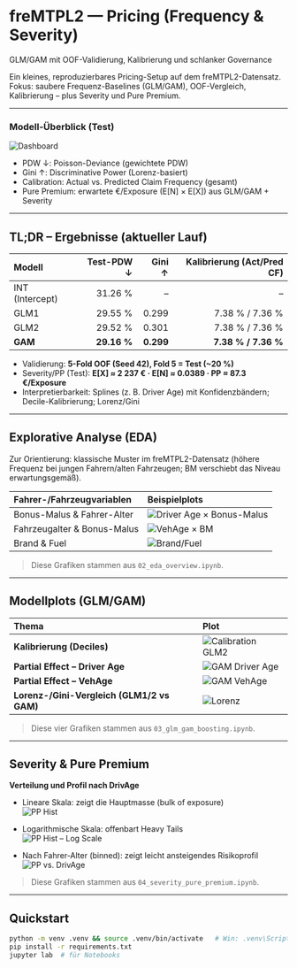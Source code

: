 # freMTPL2 — Pricing (Frequency & Severity)
GLM/GAM mit OOF-Validierung, Kalibrierung und schlanker Governance

Ein kleines, reproduzierbares Pricing-Setup auf dem freMTPL2-Datensatz.
Fokus: saubere Frequenz-Baselines (GLM/GAM), OOF-Vergleich, Kalibrierung – plus Severity und Pure Premium.

---

### Modell-Überblick (Test)
![Dashboard](figures/perf_dashboard.png)

- PDW ↓: Poisson-Deviance (gewichtete PDW)  
- Gini ↑: Discriminative Power (Lorenz-basiert)  
- Calibration: Actual vs. Predicted Claim Frequency (gesamt)  
- Pure Premium: erwartete €/Exposure (E[N] × E[X]) aus GLM/GAM + Severity

---

## TL;DR – Ergebnisse (aktueller Lauf)
| Modell | Test-PDW ↓ | Gini ↑ | Kalibrierung (Act/Pred CF) |
|:--|--:|--:|--:|
| INT (Intercept) | 31.26 % | –    | – |
| GLM1            | 29.55 % | 0.299 | 7.38 % / 7.36 % |
| GLM2            | 29.52 % | 0.301 | 7.38 % / 7.36 % |
| **GAM**         | **29.16 %** | **0.299** | **7.38 % / 7.36 %** |

- Validierung: **5-Fold OOF (Seed 42), Fold 5 = Test (~20 %)**  
- Severity/PP (Test): **E[X] ≈ 2 237 € · E[N] ≈ 0.0389 · PP ≈ 87.3 €/Exposure**  
- Interpretierbarkeit: Splines (z. B. Driver Age) mit Konfidenzbändern; Decile-Kalibrierung; Lorenz/Gini

---

## Explorative Analyse (EDA)
Zur Orientierung: klassische Muster im freMTPL2-Datensatz (höhere Frequenz bei jungen Fahrern/alten Fahrzeugen; BM verschiebt das Niveau erwartungsgemäß).

| Fahrer-/Fahrzeugvariablen | Beispielplots |
|:--|:--|
| Bonus-Malus & Fahrer-Alter | ![Driver Age × Bonus-Malus](reports/figs/D_violin_drivage_claims_by_bm.png) |
| Fahrzeugalter & Bonus-Malus | ![VehAge × BM](reports/figs/B_vehage_bm_lowess.png) |
| Brand & Fuel | ![Brand/Fuel](reports/figs/A_brand_fuel.png) |

> Diese Grafiken stammen aus `02_eda_overview.ipynb`.

---

## Modellplots (GLM/GAM)
| Thema | Plot |
|:--|:--|
| **Kalibrierung (Deciles)** | ![Calibration GLM2](figures/calibration_glm2.png) |
| **Partial Effect – Driver Age** | ![GAM Driver Age](figures/gam_spline_drivage.png) |
| **Partial Effect – VehAge** | ![GAM VehAge](figures/gam_spline_vehage.png) |
| **Lorenz-/Gini-Vergleich (GLM1/2 vs GAM)** | ![Lorenz](figures/lorenz_glm_gam.png) |

> Diese vier Grafiken stammen aus `03_glm_gam_boosting.ipynb`.

---

## Severity & Pure Premium
**Verteilung und Profil nach DrivAge**

- Lineare Skala: zeigt die Hauptmasse (bulk of exposure)  
  ![PP Hist](figures/pure_premium_hist.png)

- Logarithmische Skala: offenbart Heavy Tails  
  ![PP Hist – Log Scale](figures/pure_premium_hist_log_scale.png)

- Nach Fahrer-Alter (binned): zeigt leicht ansteigendes Risikoprofil  
  ![PP vs. DrivAge](figures/pure_premium_drivage.png)

> Diese Grafiken stammen aus `04_severity_pure_premium.ipynb`.


---

## Quickstart
```bash
python -m venv .venv && source .venv/bin/activate   # Win: .venv\Scripts\activate
pip install -r requirements.txt
jupyter lab  # für Notebooks
